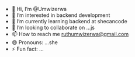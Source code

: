 - 👋 Hi, I’m @Umwizerwa
- 👀 I’m interested in backend development
- 🌱 I’m currently learning backend at shecancode
- 💞️ I’m looking to collaborate on ...js
- 📫 How to reach me ruthumwizerwa@gmail.com
- 😄 Pronouns: ...she
- ⚡ Fun fact: ...

<!---
Umwizer/Umwizer is a ✨ special ✨ repository because its `README.md` (this file) appears on your GitHub profile.
You can click the Preview link to take a look at your changes.
--->
